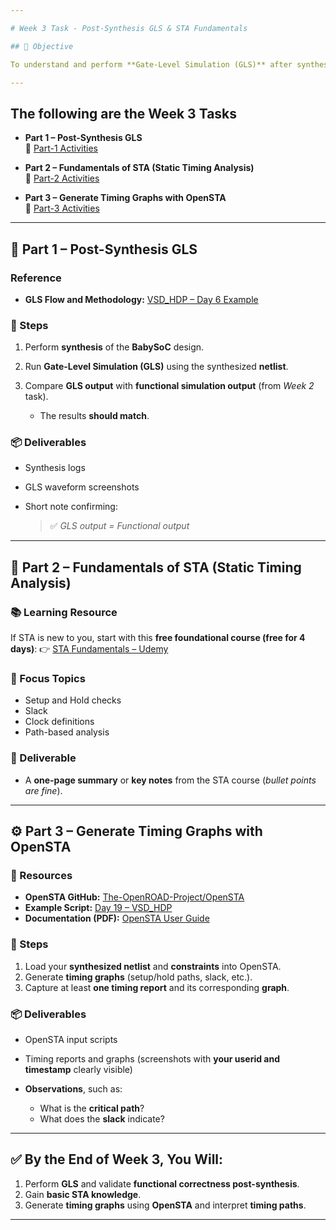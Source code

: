 ```yaml
---

# Week 3 Task - Post-Synthesis GLS & STA Fundamentals

## 🎯 Objective

To understand and perform **Gate-Level Simulation (GLS)** after synthesis, validate functionality, and get introduced to **Static Timing Analysis (STA)** concepts with practical experiments using **OpenSTA**.

---
```


## The following are the Week 3 Tasks

- **Part 1 – Post-Synthesis GLS**  
  📄 [Part-1 Activities](week3/week3_p1_Post_Synthesis_GLS.md)

- **Part 2 – Fundamentals of STA (Static Timing Analysis)**  
  📄 [Part-2 Activities](week3/week3_p2_Fundamentals_of_STA.md)

- **Part 3 – Generate Timing Graphs with OpenSTA**  
  📄 [Part-3 Activities](week3/week3_p3_Generate_Timing_Graphs_with_OpenSTA.md)

---

## 🧩 Part 1 – Post-Synthesis GLS

### Reference

* **GLS Flow and Methodology:** [VSD_HDP – Day 6 Example](https://github.com/Ananya-KM/VSD_HDP/blob/main/Day%206.md)

### 🔧 Steps

1. Perform **synthesis** of the **BabySoC** design.
2. Run **Gate-Level Simulation (GLS)** using the synthesized **netlist**.
3. Compare **GLS output** with **functional simulation output** (from *Week 2* task).

   * The results **should match**.

### 📦 Deliverables

* Synthesis logs
* GLS waveform screenshots
* Short note confirming:

  > ✅ *GLS output = Functional output*

---

## 📘 Part 2 – Fundamentals of STA (Static Timing Analysis)

### 📚 Learning Resource

If STA is new to you, start with this **free foundational course (free for 4 days)**:
👉 [STA Fundamentals – Udemy](https://www.udemy.com/course/vlsi-academy-sta-checks/?couponCode=F960AEDD365E0CD12546)

### 🧠 Focus Topics

* Setup and Hold checks
* Slack
* Clock definitions
* Path-based analysis

### 📄 Deliverable

* A **one-page summary** or **key notes** from the STA course (*bullet points are fine*).

---

## ⚙️ Part 3 – Generate Timing Graphs with OpenSTA

### 🔗 Resources

* **OpenSTA GitHub:** [The-OpenROAD-Project/OpenSTA](https://github.com/The-OpenROAD-Project/OpenSTA)
* **Example Script:** [Day 19 – VSD_HDP](https://github.com/arunkpv/vsd-hdp/blob/main/docs/Day_19.md)
* **Documentation (PDF):** [OpenSTA User Guide](https://github.com/The-OpenROAD-Project/OpenSTA/blob/master/doc/OpenSTA.pdf)

### 🧾 Steps

1. Load your **synthesized netlist** and **constraints** into OpenSTA.
2. Generate **timing graphs** (setup/hold paths, slack, etc.).
3. Capture at least **one timing report** and its corresponding **graph**.

### 📦 Deliverables

* OpenSTA input scripts
* Timing reports and graphs (screenshots with **your userid and timestamp** clearly visible)
* **Observations**, such as:

  * What is the **critical path**?
  * What does the **slack** indicate?

---

## ✅ By the End of Week 3, You Will:

1. Perform **GLS** and validate **functional correctness post-synthesis**.
2. Gain **basic STA knowledge**.
3. Generate **timing graphs** using **OpenSTA** and interpret **timing paths**.

---
